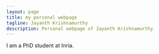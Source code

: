 ```yaml
---
layout: page
title: my personal webpage
tagline: Jayanth Krishnamurthy 
description: Personal webpage of Jayanth Krishnamurthy
---
```

I am a PhD student at Inria.
